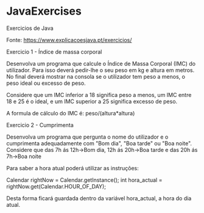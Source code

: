 # JavaExercises

Exercicios de Java

Fonte: https://www.explicacoesjava.pt/exercicios/

Exercicio 1 - Índice de massa corporal 

Desenvolva um programa que calcule o Índice de Massa Corporal (IMC) do utilizador. Para isso deverá pedir-lhe o seu peso em kg e altura em metros. No final deverá mostrar na consola se o utilizador tem peso a menos, o peso ideal ou excesso de peso.

Considere que um IMC inferior a 18 significa peso a menos, um IMC entre 18 e 25 é o ideal, e um IMC superior a 25 significa excesso de peso.

A formula de cálculo do IMC é: peso/(altura*altura)

Exercicio 2 - Cumprimenta

Desenvolva um programa que pergunta o nome do utilizador e o cumprimenta adequadamente com "Bom dia", "Boa tarde" ou "Boa noite". Considere que das 7h ás 12h->Bom dia, 12h ás 20h->Boa tarde e das 20h ás 7h->Boa noite

Para saber a hora atual poderá utilizar as instruções:

Calendar rightNow = Calendar.getInstance();
int hora_actual = rightNow.get(Calendar.HOUR_OF_DAY);

Desta forma ficará guardada dentro da variável hora_actual, a hora do dia atual.
